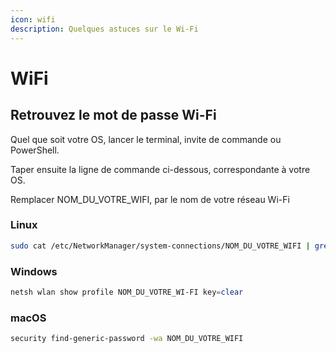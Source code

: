 ```yaml
---
icon: wifi
description: Quelques astuces sur le Wi-Fi
---
```


# WiFi

## Retrouvez le mot de passe Wi-Fi

Quel que soit votre OS, lancer le terminal, invite de commande ou PowerShell.&#x20;

Taper ensuite la ligne de commande ci-dessous, correspondante à votre OS.&#x20;

Remplacer NOM\_DU\_VOTRE\_WIFI, par le nom de votre réseau Wi-Fi

### Linux

```bash
sudo cat /etc/NetworkManager/system-connections/NOM_DU_VOTRE_WIFI | grep psk=
```

### Windows

```powershell
netsh wlan show profile NOM_DU_VOTRE_WI-FI key=clear
```

### macOS

```bash
security find-generic-password -wa NOM_DU_VOTRE_WIFI
```

